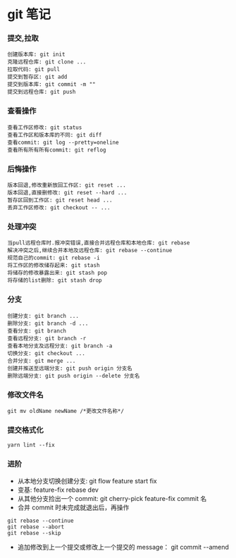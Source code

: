 # git 笔记

### 提交,拉取

```
创建版本库: git init
克隆远程仓库: git clone ...
拉取代码: git pull
提交到暂存区: git add
提交到版本库: git commit -m ""
提交到远程仓库: git push
```

### 查看操作

```
查看工作区修改: git status
查看工作区和版本库的不同: git diff
查看commit: git log --pretty=oneline
查看所有所有所有commit: git reflog
```

### 后悔操作

```
版本回退,修改重新放回工作区: git reset ...
版本回退,直接删修改: git reset --hard ...
暂存区回到工作区: git reset head ...
丢弃工作区修改: git checkout -- ...

```

### 处理冲突

```
当pull远程仓库时.报冲突错误,直接合并远程仓库和本地仓库: git rebase
解决冲突之后,继续合并本地及远程仓库: git rebase --continue
规范自己的commit: git rebase -i
将工作区的修改储存起来: git stash
将储存的修改暴露出来: git stash pop
将存储的list删除: git stash drop
```

### 分支

```
创建分支: git branch ...
删除分支: git branch -d ...
查看分支: git branch
查看远程分支: git branch -r
查看本地分支及远程分支: git branch -a
切换分支: git checkout ...
合并分支: git merge ...
创建并推送至远端分支: git push origin 分支名
删除远端分支: git push origin --delete 分支名
```

### 修改文件名

```
git mv oldName newName /*更改文件名称*/
```

### 提交格式化

```
yarn lint --fix
```

### 进阶

- 从本地分支切换创建分支: git flow feature start fix
- 变基: feature-fix rebase dev
- 从其他分支捡出一个 commit: git cherry-pick feature-fix commit 名
- 合并 commit 时未完成就退出后，再操作

```
git rebase --continue
git rebase --abort
git rebase --skip
```

- 追加修改到上一个提交或修改上一个提交的 message： git commit --amend
